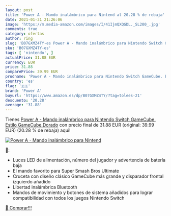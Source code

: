 ```yaml
---
layout: post
title: 'Power A - Mando inalámbrico para Nintend al 20.28 % de rebaja'
date: 2021-01-31 21:26:06
image: 'https://m.media-amazon.com/images/I/41IjmQXQGDL._SL200_.jpg'
comments: true
category: ofertas
author: ring
slug: 'B07GXMZ4TY-es Power A - Mando inalámbrico para Nintendo Switch GameCube....'
sku: 'B07GXMZ4TY-es'
tags: [ 'nintendo', ]
actualPrice: 31.88 EUR
currency: EUR
price: 31.88
comparePrice: 39.99 EUR
prodname: 'Power A - Mando inalámbrico para Nintendo Switch GameCube. Estilo GameCube Dorado'
country: 'es'
flag: '🇪🇸'
brand: 'Power A'
buyurl: 'https://www.amazon.es/dp/B07GXMZ4TY/?tag=tolees-21'
descuento: '20.28'
average: '31.88'
---
```


Tienes [Power A - Mando inalámbrico para Nintendo Switch GameCube. Estilo GameCube Dorado](https://www.amazon.es/dp/B07GXMZ4TY/?tag=tolees-21) con precio final de  31.88 EUR (original: 39.99 EUR) (20.28 %  de rebaja) aqui!

[![Power A - Mando inalámbrico para Nintend](https://m.media-amazon.com/images/I/41IjmQXQGDL._SL200_.jpg)](https://www.amazon.es/dp/B07GXMZ4TY/?tag=tolees-21)

🔎:

- Luces LED de alimentación, número del jugador y advertencia de batería baja
- El mando favorito para Super Smash Bros Ultimate
- Cruceta con diseño clásico GameCube más grande y disparador frontal izquierdo añadido
- Libertad inalámbrica Bluetooth
- Mandos de movimiento y botones de sistema añadidos para lograr compatibilidad con todos los juegos Nintendo Switch

[🛒 Comprar!!!](https://www.amazon.es/dp/B07GXMZ4TY/?tag=tolees-21)

